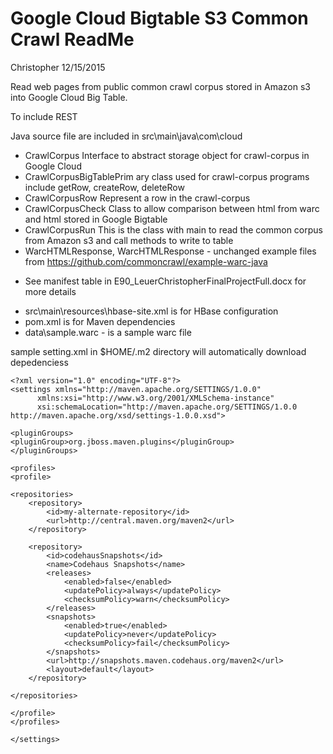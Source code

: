 # Google Cloud Bigtable S3 Common Crawl ReadMe

Christopher 12/15/2015

Read web pages from public common crawl corpus stored in Amazon s3 into Google Cloud Big Table. 

To include REST

Java source file are included in src\main\java\com\cloud

- CrawlCorpus Interface to abstract storage object for crawl-corpus in Google Cloud
- CrawlCorpusBigTablePrim ary class used for crawl-corpus programs include getRow, createRow, deleteRow 
- CrawlCorpusRow Represent a row in the crawl-corpus
- CrawlCorpusCheck Class to allow comparison between html from warc and html stored in Google Bigtable
- CrawlCorpusRun This is the class with main to read the common corpus from Amazon s3 and call methods to write to table
- WarcHTMLResponse, WarcHTMLResponse - unchanged example files from  https://github.com/commoncrawl/example-warc-java
* See manifest table in E90_LeuerChristopherFinalProjectFull.docx for more details

- src\main\resources\hbase-site.xml is for HBase configuration
- pom.xml is for Maven dependencies
- data\sample.warc - is a sample warc file

sample setting.xml in $HOME/.m2 directory will automatically download depedenciess

    <?xml version="1.0" encoding="UTF-8"?>
    <settings xmlns="http://maven.apache.org/SETTINGS/1.0.0"
          xmlns:xsi="http://www.w3.org/2001/XMLSchema-instance"
          xsi:schemaLocation="http://maven.apache.org/SETTINGS/1.0.0 http://maven.apache.org/xsd/settings-1.0.0.xsd">

    <pluginGroups>
    <pluginGroup>org.jboss.maven.plugins</pluginGroup>
    </pluginGroups>

    <profiles>
    <profile>

    <repositories>
        <repository>
            <id>my-alternate-repository</id>
            <url>http://central.maven.org/maven2</url>
        </repository>

        <repository>
            <id>codehausSnapshots</id>
            <name>Codehaus Snapshots</name>
            <releases>
                <enabled>false</enabled>
                <updatePolicy>always</updatePolicy>
                <checksumPolicy>warn</checksumPolicy>
            </releases>
            <snapshots>
                <enabled>true</enabled>
                <updatePolicy>never</updatePolicy>
                <checksumPolicy>fail</checksumPolicy>
            </snapshots>
            <url>http://snapshots.maven.codehaus.org/maven2</url>
            <layout>default</layout>
        </repository>

    </repositories>

    </profile>
    </profiles>

    </settings>
